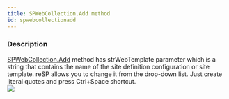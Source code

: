 ```yaml
---
title: SPWebCollection.Add method
id: spwebcollectionadd
---
```


### Description
[SPWebCollection.Add](https://msdn.microsoft.com/EN-US/library/ms473439.aspx) method has strWebTemplate parameter which is a  string that contains the name of the site definition configuration or site template.
reSP allows you to change it from the drop-down list.
Just create literal quotes and press Ctrl+Space shortcut.
<br/>
![](/assets/resp/code-completion/SPWebCollectionAdd1.gif)




